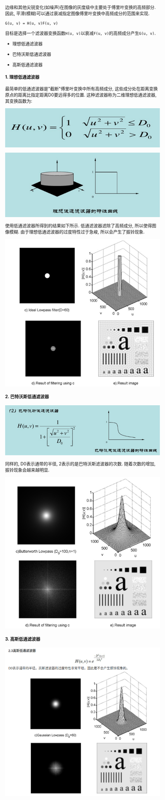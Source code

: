 边缘和其他尖锐变化(如噪声)在图像的灰度级中主要处于傅里叶变换的高频部分. 因此, 平滑(模糊)可以通过衰减指定图像傅里叶变换中高频成分的范围来实现.

```
G(u, v) = H(u, v)F(u, v)
```

目标是选择一个滤波器变换函数`H(u, v)`以衰减`F(u, v)`的高频成分产生`G(u, v)`.

- 理想低通滤波器

- 巴特沃斯低通滤波器

- 高斯低通滤波器

#### 1. 理想低通滤波器

最简单的低通滤波器是"截断"傅里叶变换中所有高频成分, 这些成分处在距离变换原点的距离比指定距离D0要远得多的位置. 这种滤波器称为二维理想低通滤波器, 
其变换函数为:

![](../pic/理想低通滤波器公式.png)

![](../pic/理想低通滤波器特性曲线.png)

使用低通滤波器所得到的结果如下所示. 低通滤波器滤除了高频成分, 所以使得图像模糊. 由于理想低通滤波器的过度特性过于急峻, 所以会产生了振铃现象.

![](../pic/理想低通滤波器效果.png)

#### 2. 巴特沃斯低通滤波器

![](../pic/巴特沃斯低通滤波器.png)

同样的, D0表示通带的半径, 2表示的是巴特沃斯滤波器的次数. 随着次数的增加, 振铃现象会越来越明显.

![](../pic/巴特沃斯低通滤波器效果.png)

#### 3. 高斯低通滤波器

![](../pic/高斯低通滤波器.png)

